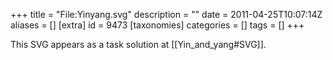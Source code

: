+++
title = "File:Yinyang.svg"
description = ""
date = 2011-04-25T10:07:14Z
aliases = []
[extra]
id = 9473
[taxonomies]
categories = []
tags = []
+++

This SVG appears as a task solution at [[Yin_and_yang#SVG]].
